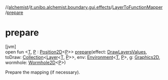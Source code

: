 //[alchemist](../../../index.md)/[it.unibo.alchemist.boundary.gui.effects](../index.md)/[LayerToFunctionMapper](index.md)/[prepare](prepare.md)

# prepare

[jvm]\
open fun <[T](prepare.md), [P](prepare.md) : [Position2D](../../it.unibo.alchemist.model.interfaces/-position2-d/index.md)<[P](prepare.md)>> [prepare](prepare.md)(effect: [DrawLayersValues](../-draw-layers-values/index.md), toDraw: [Collection](https://kotlinlang.org/api/latest/jvm/stdlib/kotlin.collections/-collection/index.html)<[Layer](../../it.unibo.alchemist.model.interfaces/-layer/index.md)<[T](prepare.md), [P](prepare.md)>>, env: [Environment](../../it.unibo.alchemist.model.interfaces/-environment/index.md)<[T](prepare.md), [P](prepare.md)>, g: [Graphics2D](https://docs.oracle.com/javase/8/docs/api/java/awt/Graphics2D.html), wormhole: [Wormhole2D](../../it.unibo.alchemist.boundary.wormhole.interfaces/-wormhole2-d/index.md)<[P](prepare.md)>)

Prepare the mapping (if necessary).
